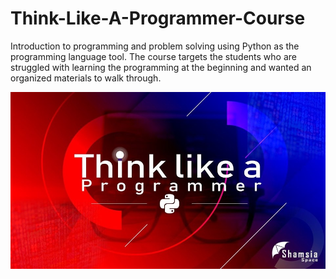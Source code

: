 # Think-Like-A-Programmer-Course
Introduction to programming and problem solving using Python as the programming language tool. The course targets the students who are struggled with learning the programming at the beginning and wanted an organized materials to walk through.

![Think Like A Programmer Course](https://github.com/AhmedMagdyHendawy/Think-Like-A-Programmer-Course/blob/master/Cover.jpg)
